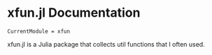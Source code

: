 # xfun.jl Documentation

```@meta
CurrentModule = xfun
```

xfun.jl is a Julia package that collects util functions that I often used.
